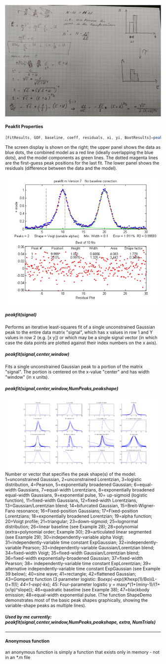 ![image](T2E.jpg)
----
#### Peakfit Properties

```javascript
[FitResults, GOF, baseline, coeff, residuals, xi, yi, BootResults]=peakfit(signal, center, window, NumPeaks, peakshape, extra, NumTrials, start, AUTOZERO, fixedparameters, plots, bipolar, minwidth, DELTA, clipheight))
```

The screen display is shown on the right; the upper panel shows the data as blue dots, the combined model as a red line (ideally overlapping the blue dots), and the model components as green lines. The dotted magenta lines are the first-guess peak positions for the last fit. The lower panel shows the residuals (difference between the data and the model).

![image](peakfit7.png)

##### peakfit(signal)     
  Performs an iterative least-squares fit of a single unconstrained Gaussian peak to the entire data matrix "signal", which has x values in row 1 and Y values in row 2 (e.g. [x y]) or which may be a single signal vector (in which case the data points are plotted against their index numbers on the x axis).
  
  ##### peakfit(signal,center,window)      
  Fits a single unconstrained Gaussian peak to a portion of the matrix "signal". The portion is centered on the x-value "center" and has width "window" (in x units). 
  
  ##### peakfit(signal,center,window,NumPeaks,peakshape)
  ![image](ShapeDemo.png)
Number or vector that specifies the peak shape(s) of the model:  1=unconstrained Gaussian, 2=unconstrained Lorentzian, 3=logistic distribution, 4=Pearson, 5=exponentially broadened Gaussian; 6=equal-width Gaussians, 7=equal-width Lorentzians, 8=exponentially broadened equal-width Gaussians, 9=exponential pulse, 10= up-sigmoid (logistic function), 11=fixed-width Gaussians, 12=fixed-width Lorentzians, 13=Gaussian/Lorentzian blend; 14=bifurcated Gaussian, 15=Breit-Wigner-Fano resonance; 16=Fixed-position Gaussians; 17=Fixed-position Lorentzians; 18=exponentially broadened Lorentzian; 19=alpha function; 20=Voigt profile; 21=triangular; 23=down-sigmoid; 25=lognormal distribution; 26=linear baseline (see Example 28); 28=polynomial (extra=polynomial order; Example 30); 29=articulated linear segmented (see Example 29);  30=independently-variable alpha Voigt; 31=independently-variable time constant ExpGaussian; 32=independently-variable Pearson; 33=independently-variable Gaussian/Lorentzian blend;  34=fixed-width Voigt; 35=fixed-width Gaussian/Lorentzian blend; 36=fixed-width exponentially-broadened Gaussian; 37=fixed-width Pearson; 38= independently-variable time constant ExpLorentzian; 39= alternative independently-variable time constant ExpGaussian (see Example 39 below); 40=sine wave;  41=rectangle; 42=flattened Gaussian; 43=Gompertz function (3 parameter logistic: Bo*exp(-exp((Kh*exp(1)/Bo)*(L-t)+1))); 44=1-exp(-k*x);  45: Four-parameter logistic y = maxy*(1+(miny-1)/(1+(x/ip)^slope)); 46=quadratic baseline (see Example 38); 47=blackbody emission; 48=equal-width exponential pulse. (The function ShapeDemo demonstrates most of the basic peak shapes graphically, showing the variable-shape peaks as multiple lines).
##### Used by me currently:  peakfit(signal,center,window,NumPeaks,peakshape, extra, NumTrials)
----
#### Anonymous function
an anonymous function is simply a function that exists only in memory - not in an \*.m file
